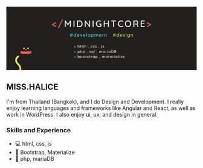 ![](https://github.com/MidnightCore/MidnightCore/blob/master/banner.png)
## MISS.HALICE

I'm from Thailand (Bangkok), and I do Design and Development. I really enjoy learning languages and frameworks like Angular and React, as well as work in WordPress. I also enjoy ui, ux, and design in general.

### Skills and Experience
* 💻  html, css, js
* 🎨  Bootstrap, Materialize
* 💽  php, mariaDB
